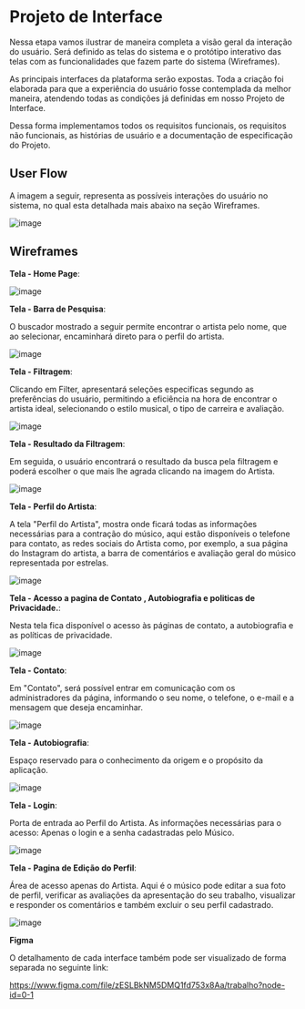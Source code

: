 
# Projeto de Interface

Nessa etapa vamos ilustrar de maneira completa a visão geral da interação do usuário. Será definido as telas do sistema e o protótipo interativo das telas com as funcionalidades que fazem parte do sistema (Wireframes).

As principais interfaces da plataforma serão expostas. Toda a criação foi elaborada para que a experiência do usuário fosse contemplada da melhor maneira, atendendo todas as condições já definidas em nosso Projeto de Interface.

Dessa forma implementamos todos os requisitos funcionais, os requisitos não funcionais, as histórias de usuário e a documentação de especificação do Projeto.

## User Flow

 A imagem a seguir, representa as possíveis interações do usuário no sistema, no qual esta detalhada mais abaixo na seção Wireframes.

![image](https://user-images.githubusercontent.com/126628795/232628771-8b69d6a1-bd5d-445a-bbbd-8d1a5f4593c6.png)








































## Wireframes



**Tela - Home Page**:

![image](https://user-images.githubusercontent.com/126628795/232626326-0966392d-0a32-4268-b755-b592b8ff1bde.png)











**Tela - Barra de Pesquisa**:

O buscador mostrado a seguir permite encontrar o artista pelo nome, que ao selecionar, encaminhará direto para o perfil do artista.

![image](https://user-images.githubusercontent.com/126628795/232626634-af12e499-e5fb-4dd4-94d0-f20e9349af64.png)







**Tela - Filtragem**:

Clicando em Filter, apresentará seleções especificas segundo as preferências do usuário, permitindo a eficiência na hora de encontrar o artista ideal, selecionando o estilo musical, o tipo de carreira e avaliação.

![image](https://user-images.githubusercontent.com/126628795/232626937-c992e3ca-fbf7-4517-8232-508bcbe739ce.png)







**Tela - Resultado da Filtragem**:

Em seguida, o usuário encontrará o resultado da busca pela filtragem e poderá escolher o que mais lhe agrada clicando na imagem do Artista.

![image](https://user-images.githubusercontent.com/126628795/232627183-35d5e5d4-5143-40ed-ab3c-facaec036ab5.png)






**Tela - Perfil do Artista**:

A tela "Perfil do Artista", mostra onde ficará todas as informações necessárias para a contração do músico, aqui estão disponíveis o telefone para contato, as redes sociais do Artista como, por exemplo, a sua página do Instagram do artista, a barra de comentários e avaliação geral do músico representada por estrelas.

![image](https://user-images.githubusercontent.com/126628795/232627318-c62bb79a-5f73-4e1a-8181-92d0f6ea0bf1.png)







**Tela - Acesso a pagina de Contato , Autobiografia e politicas de Privacidade.**:

Nesta tela fica disponível o acesso às páginas de contato, a autobiografia e as políticas de privacidade.

![image](https://user-images.githubusercontent.com/126628795/232627675-64b277fe-b465-4ee7-98bf-b6899328d49b.png)







**Tela - Contato**:

Em "Contato", será possível entrar em comunicação com os administradores da página, informando o seu nome, o telefone, o e-mail e a mensagem que deseja encaminhar.

![image](https://user-images.githubusercontent.com/126628795/232627734-6760a0f6-fd11-498d-a483-6ac46a1a07f6.png)







**Tela - Autobiografia**: 

Espaço reservado para o conhecimento da origem e o propósito da aplicação.



![image](https://user-images.githubusercontent.com/126628795/232627841-db5727b8-b1d0-41e6-968e-965af9077dce.png)







**Tela - Login**:

Porta de entrada ao Perfil do Artista. 
As informações necessárias para o acesso: Apenas o login e a senha cadastradas pelo Músico.

![image](https://user-images.githubusercontent.com/126628795/232628407-43d66b0a-be5b-4bb5-839f-3057f62990ad.png)







**Tela - Pagina de Edição do Perfil**: 

Área de acesso apenas do Artista.
Aqui é o músico pode editar a sua foto de perfil, verificar as avaliações da apresentação do seu trabalho, visualizar e responder os comentários e também excluir o seu perfil cadastrado.

![image](https://user-images.githubusercontent.com/126628795/232628537-3a9d9d95-ed77-452e-9048-2ab0b0753916.png)

**Figma**

O detalhamento de cada interface também pode ser visualizado de forma separada no seguinte link:

https://www.figma.com/file/zESLBkNM5DMQ1fd753x8Aa/trabalho?node-id=0-1


























